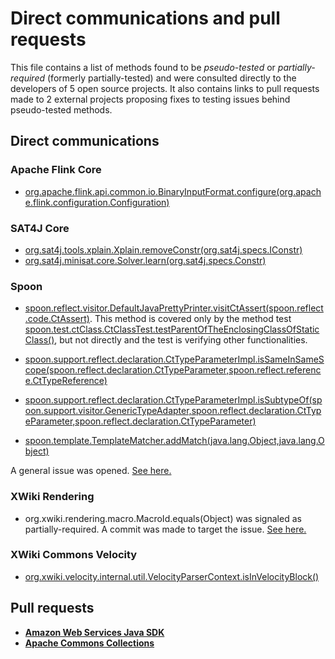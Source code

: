 # Direct communications and pull requests

This file contains a list of methods found to be *pseudo-tested* or *partially-required* (formerly partially-tested) and were consulted directly to the developers of 5 open source projects. It also contains links to pull requests made to 2 external projects proposing fixes to testing issues behind pseudo-tested methods.

## Direct communications

### Apache Flink Core

* [org.apache.flink.api.common.io.BinaryInputFormat.configure(org.apache.flink.configuration.Configuration)](actionable-hints/flink-core/methods/org.apache.flink.api.common.io.BinaryInputFormat.configure(org.apache.flink.configuration.Configuration).md)

### SAT4J Core

* [org.sat4j.tools.xplain.Xplain.removeConstr(org.sat4j.specs.IConstr)](actionable-hints/sat4j-core/methods/org.sat4j.tools.xplain.Xplain.removeConstr(org.sat4j.specs.IConstr).md)
* [org.sat4j.minisat.core.Solver.learn(org.sat4j.specs.Constr)](actionable-hints/sat4j-core/methods/org.sat4j.minisat.core.Solver.learn(org.sat4j.specs.Constr).md)

### Spoon

* [spoon.reflect.visitor.DefaultJavaPrettyPrinter.visitCtAssert(spoon.reflect.code.CtAssert)](https://github.com/INRIA/spoon/blob/fd878bc71b73fc1da82356eaa6578f760c70f0de/src/main/java//spoon/reflect/visitor/DefaultJavaPrettyPrinter.java#L479).
This method is covered only by the method test [spoon.test.ctClass.CtClassTest.testParentOfTheEnclosingClassOfStaticClass()](https://github.com/INRIA/spoon/blob/fd878bc71b73fc1da82356eaa6578f760c70f0de/src/test/java/spoon/test/ctClass/CtClassTest.java#L66), but not directly and the test is verifying other functionalities.

* [spoon.support.reflect.declaration.CtTypeParameterImpl.isSameInSameScope(spoon.reflect.declaration.CtTypeParameter,spoon.reflect.reference.CtTypeReference)](actionable-hints/spoon/methods/spoon.support.reflect.declaration.CtTypeParameterImpl.isSameInSameScope(spoon.reflect.declaration.CtTypeParameter,spoon.reflect.reference.CtTypeReference).md)
* [spoon.support.reflect.declaration.CtTypeParameterImpl.isSubtypeOf(spoon.support.visitor.GenericTypeAdapter,spoon.reflect.declaration.CtTypeParameter,spoon.reflect.declaration.CtTypeParameter)](actionable-hints/spoon/methods/spoon.support.reflect.declaration.CtTypeParameterImpl.isSubtypeOf(spoon.support.visitor.GenericTypeAdapter,spoon.reflect.declaration.CtTypeParameter,spoon.reflect.declaration.CtTypeParameter).md)
* [spoon.template.TemplateMatcher.addMatch(java.lang.Object,java.lang.Object)](actionable-hints/spoon/methods/spoon.template.TemplateMatcher.addMatch(java.lang.Object,java.lang.Object).md)

A general issue was opened. [See here.](https://github.com/INRIA/spoon/issues/1818)

### XWiki Rendering
* org.xwiki.rendering.macro.MacroId.equals(Object) was signaled as partially-required. A commit was made to target the issue. [See here.](https://github.com/xwiki/xwiki-rendering/commit/2d6d8c34865f2e979248c32f85edafb56197beca)

### XWiki Commons Velocity
* [org.xwiki.velocity.internal.util.VelocityParserContext.isInVelocityBlock()](actionable-hints/xwiki-commons-velocity/methods/org.xwiki.velocity.internal.util.VelocityParserContext.isInVelocityBlock().md)

## Pull requests

* **[Amazon Web Services Java SDK](https://github.com/aws/aws-sdk-java/pull/1437)**
* **[Apache Commons Collections](https://github.com/apache/commons-collections/pull/36)**
